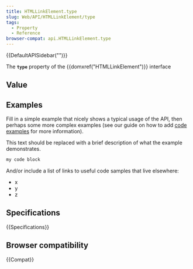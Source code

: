 ```yaml
---
title: HTMLLinkElement.type
slug: Web/API/HTMLLinkElement/type
tags:
  - Property
  - Reference
browser-compat: api.HTMLLinkElement.type
---
```

{{DefaultAPISidebar("")}}

The **`type`** property of the {{domxref("HTMLLinkElement")}} interface 

## Value



## Examples

Fill in a simple example that nicely shows a typical usage of the API, then perhaps some more complex examples (see our guide on how to add [code examples](/en-US/docs/MDN/Contribute/Structures/Code_examples) for more information).

This text should be replaced with a brief description of what the example demonstrates.

```js
my code block
```

And/or include a list of links to useful code samples that live elsewhere:

*   x
*   y
*   z

## Specifications

{{Specifications}}

## Browser compatibility

{{Compat}}


